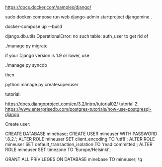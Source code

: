 https://docs.docker.com/samples/django/

sudo docker-compose run web django-admin startproject djangomine .

docker-compose up --build

django.db.utils.OperationalError: no such table: auth_user
to get rid of

./manage.py migrate

if your Django version is 1.9 or lower, use

./manage.py syncdb

then

python manage.py createsuperuser



tutorial:

https://docs.djangoproject.com/en/3.2/intro/tutorial02/
tutorial 2:
https://www.enterprisedb.com/postgres-tutorials/how-use-postgresql-django


Create user:


CREATE DATABASE minebase;
CREATE USER mineuser WITH PASSWORD '.8.2.';
ALTER ROLE mineuser SET client_encoding TO 'utf8'; 
ALTER ROLE mineuser SET default_transaction_isolation TO 'read committed'; 
ALTER ROLE mineuser SET timezone TO 'Europe/Helsinki';

GRANT ALL PRIVILEGES ON DATABASE minebase TO mineuser;
\q


